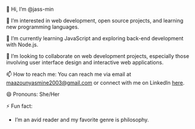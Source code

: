 👋 Hi, I’m @jass-min

👀 I’m interested in web development, open source projects, and learning new programming languages.

🌱 I’m currently learning JavaScript and exploring back-end development with Node.js.

💞️ I’m looking to collaborate on web development projects, especially those involving user interface design and interactive web applications.

📫 How to reach me: You can reach me via email at maazounyasmine2003@gmail.com or connect with me on LinkedIn [here](https://www.linkedin.com/in/yasmine-maazoun-jassmin2003).

😄 Pronouns: She/Her

⚡ Fun fact:
- I’m an avid reader and my favorite genre is philosophy.
<!---
jass-min/jass-min is a ✨ special ✨ repository because its `README.md` (this file) appears on your GitHub profile.
You can click the Preview link to take a look at your changes.
--->

